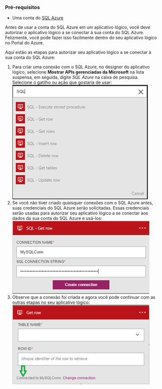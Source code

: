 ### Pré-requisitos

- Uma conta do [SQL Azure](https://www.microsoft.com/sql)  


Antes de usar a conta do SQL Azure em um aplicativo lógico, você deve autorizar o aplicativo lógico a se conectar à sua conta do SQL Azure. Felizmente, você pode fazer isso facilmente dentro do seu aplicativo lógico no Portal do Azure.

Aqui estão as etapas para autorizar seu aplicativo lógico a se conectar à sua conta do SQL Azure:
1. Para criar uma conexão com o SQL Azure, no designer do aplicativo lógico, selecione **Mostrar APIs gerenciadas da Microsoft** na lista suspensa, em seguida, digite *SQL Azure* na caixa de pesquisa. Selecione o gatilho ou ação que gostaria de usar: ![Etapa de criação da conexão com o SQL Azure](./media/connectors-create-api-sql/sql-1.png)  
2. Se você não tiver criado quaisquer conexões com o SQL Azure antes, suas credenciais do SQL Azure serão solicitadas. Essas credenciais serão usadas para autorizar seu aplicativo lógico a se conectar aos dados da sua conta do SQL Azure e usá-los: ![Etapa de criação da conexão com o SQL Azure](./media/connectors-create-api-sql/sql-2.png)  
3. Observe que a conexão foi criada e agora você pode continuar com as outras etapas no seu aplicativo lógico: ![Etapa de criação da conexão com o SQL Azure](./media/connectors-create-api-sql/sql-3.png)  

<!---HONumber=AcomDC_0525_2016-->